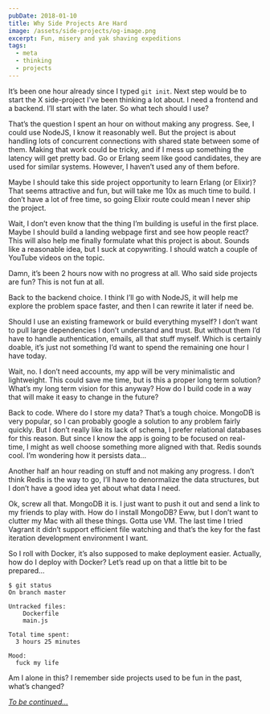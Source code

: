 ```yaml
---
pubDate: 2018-01-10
title: Why Side Projects Are Hard
image: /assets/side-projects/og-image.png
excerpt: Fun, misery and yak shaving expeditions
tags:
  - meta
  - thinking
  - projects
---
```


It’s been one hour already since I typed `git init`. Next step would be to start the X side-project I've been thinking a lot about. I need a frontend and a backend. I’ll start with the later. So what tech should I use?

That’s the question I spent an hour on without making any progress. See, I could use NodeJS, I know it reasonably well. But the project is about handling lots of concurrent connections with shared state between some of them. Making that work could be tricky, and if I mess up something the latency will get pretty bad. Go or Erlang seem like good candidates, they are used for similar systems. However, I haven’t used any of them before.

Maybe I should take this side project opportunity to learn Erlang (or Elixir)? That seems attractive and fun, but will take me 10x as much time to build. I don’t have a lot of free time, so going Elixir route could mean I never ship the project.

Wait, I don’t even know that the thing I’m building is useful in the first place. Maybe I should build a landing webpage first and see how people react? This will also help me finally formulate what this project is about. Sounds like a reasonable idea, but I suck at copywriting. I should watch a couple of YouTube videos on the topic.

Damn, it’s been 2 hours now with no progress at all. Who said side projects are fun? This is not fun at all.

Back to the backend choice. I think I’ll go with NodeJS, it will help me explore the problem space faster, and then I can rewrite it later if need be.

Should I use an existing framework or build everything myself? I don’t want to pull large dependencies I don’t understand and trust. But without them I’d have to handle authentication, emails, all that stuff myself. Which is certainly doable, it’s just not something I’d want to spend the remaining one hour I have today.

Wait, no. I don’t need accounts, my app will be very minimalistic and lightweight. This could save me time, but is this a proper long term solution? What’s my long term vision for this anyway? How do I build code in a way that will make it easy to change in the future?

Back to code. Where do I store my data? That’s a tough choice. MongoDB is very popular, so I can probably google a solution to any problem fairly quickly. But I don’t really like its lack of schema, I prefer relational databases for this reason. But since I know the app is going to be focused on real-time, I might as well choose something more aligned with that. Redis sounds cool. I’m wondering how it persists data…

Another half an hour reading on stuff and not making any progress. I don’t think Redis is the way to go, I’ll have to denormalize the data structures, but I don’t have a good idea yet about what data I need.

Ok, screw all that. MongoDB it is. I just want to push it out and send a link to my friends to play with. How do I install MongoDB? Eww, but I don’t want to clutter my Mac with all these things. Gotta use VM. The last time I tried Vagrant it didn’t support efficient file watching and that’s the key for the fast iteration development environment I want.

So I roll with Docker, it’s also supposed to make deployment easier. Actually, how do I deploy with Docker? Let’s read up on that a little bit to be prepared…

```
$ git status
On branch master

Untracked files:
    Dockerfile
    main.js

Total time spent:
  3 hours 25 minutes

Mood:
  fuck my life
```

Am I alone in this? I remember side projects used to be fun in the past, what’s changed?

[_To be continued…_](/no-constraints-no-fun)
